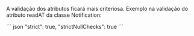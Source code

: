 

<p>A validação dos atributos ficará mais criteriosa. Exemplo na validação do atributo readAT da classe Notification:</p>
``` json
"strict": true,
"strictNullChecks": true
```
